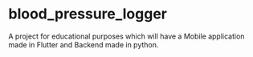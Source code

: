 # blood_pressure_logger
A project for educational purposes which will have a Mobile application made in Flutter and Backend made in python.
